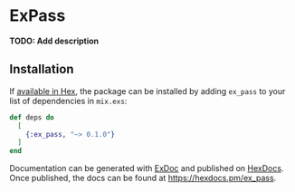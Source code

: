 # ExPass

**TODO: Add description**

## Installation

If [available in Hex](https://hex.pm/docs/publish), the package can be installed
by adding `ex_pass` to your list of dependencies in `mix.exs`:

```elixir
def deps do
  [
    {:ex_pass, "~> 0.1.0"}
  ]
end
```

Documentation can be generated with [ExDoc](https://github.com/elixir-lang/ex_doc)
and published on [HexDocs](https://hexdocs.pm). Once published, the docs can
be found at <https://hexdocs.pm/ex_pass>.

